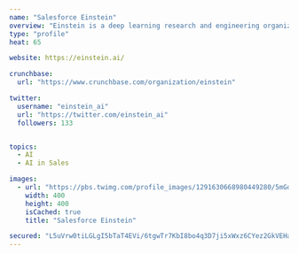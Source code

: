 ```yaml
---
name: "Salesforce Einstein"
overview: "Einstein is a deep learning research and engineering organization for Salesforce."
type: "profile"
heat: 65

website: https://einstein.ai/

crunchbase:
  url: "https://www.crunchbase.com/organization/einstein"

twitter:
  username: "einstein_ai"
  url: "https://twitter.com/einstein_ai"
  followers: 133


topics:
  - AI
  - AI in Sales

images:
  - url: "https://pbs.twimg.com/profile_images/1291630668980449280/5mGdX9eY_400x400.jpg"
    width: 400
    height: 400
    isCached: true
    title: "Salesforce Einstein"

secured: "L5uVrw0tiLGLgI5bTaT4EVi/6tgwTr7KbI8bo4q3D7ji5xWxz6CYez2GkVEHam10Tg6dBYx1P/TDnb/zBf/xlP4XDkJOiroyk/xYJMGygTVwdb0LZc34Vro/+vu8Sf6YbWhUOK3t6A8eThsxrzDqzActun2zgQJx2RllTgifbWzYF2Mv32v0vHBWK6xb8uFUeQ9WMXLsjyxzLrXsBfC2A8b6vdSo7PrTTp6ZDkfYk5T50cWmGM0G/vVPbs52V0YETFutuUfJahTyEAC3jbUyLOTrhMVrq+0jLeUyT5z5TzZTfr7SvAukpyC/E2aUya4cNKIR7Dh4bh8ZoUAgqzyreWOz1UhHO4K/kmHCziCYMx5Z/UizkcMsXztMfmt2Jpyi9G+6b6Y7Y3j8GVVLrg2U4g==;JvNSiDop2qPhYFQ022YGlg=="
---
```


